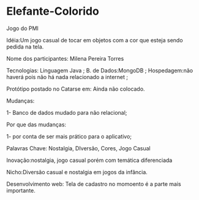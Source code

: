# Elefante-Colorido
Jogo do PMI

Idéia:Um jogo casual de tocar em objetos com a cor que esteja sendo pedida na tela.

Nome dos participantes: Milena Pereira Torres

Tecnologias: Linguagem Java ; B. de Dados:MongoDB ; Hospedagem:não haverá pois não há nada relacionado a internet ;

Protótipo postado no Catarse em: Ainda não colocado.

Mudanças:

1- Banco de dados mudado para não relacional;

Por que das mudanças:

1- por conta de ser mais prático para o aplicativo;

Palavras Chave: Nostalgia, DIversão, Cores, Jogo Casual

Inovação:nostalgia, jogo casual porém com temática diferenciada

Nicho:Diversão casual e nostalgia em jogos da infância.

Desenvolvimento web: Tela de cadastro no momoento é a parte mais importante.



